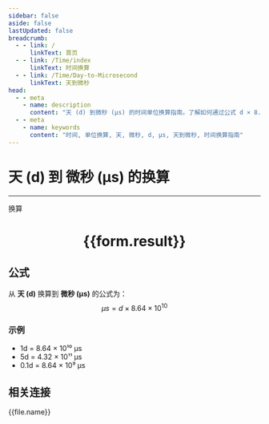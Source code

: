 ```yaml
---
sidebar: false
aside: false
lastUpdated: false
breadcrumb:
  - - link: /
      linkText: 首页
  - - link: /Time/index
      linkText: 时间换算
  - - link: /Time/Day-to-Microsecond
      linkText: 天到微秒
head:
  - - meta
    - name: description
      content: "天 (d) 到微秒 (μs) 的时间单位换算指南。了解如何通过公式 d × 8.64 × 10¹⁰ 换算为微秒。"
  - - meta
    - name: keywords
      content: "时间, 单位换算, 天, 微秒, d, μs, 天到微秒, 时间换算指南"
---
```

# 天 (d) 到 微秒 (μs) 的换算

---
<script setup>
import { onMounted, reactive, inject, ref } from 'vue'
import { NButton,NForm ,NFormItem,NInput,NInputNumber,NSelect,NCard,useMessage,NGrid ,NGi  } from 'naive-ui'
import { defineClientComponent } from 'vitepress'
import { Time } from '../../files';

const convert = inject('convert')

const form = reactive({
  number: null,
  result: '',
})

const convertHandler = () => {
  if (form.number !== null && !isNaN(form.number)) {
    const convertedValue = parseFloat(form.number) * 86400000000
    form.result = `${form.number}d = ${convertedValue.toFixed(0)}μs`
  } else {
    form.result = '请输入有效的数值。'
  }
}
</script>

<n-form size="large" :model="form">
  <n-form-item label="天 (d)">
    <n-input-number v-model:value="form.number" placeholder="输入天" style="width: 100%" />
  </n-form-item>
  <n-form-item>
    <n-button type="info" @click="convertHandler" block>换算</n-button>
  </n-form-item>
</n-form>

<n-card  embedded :bordered="false" hoverable>
  <div  style="text-align:center">
    <h1>{{form.result}}</h1>
  </div>
</n-card>

## 公式

从 **天 (d)** 换算到 **微秒 (μs)** 的公式为：
$$ \mu s = d \times 8.64 \times 10^{10} $$

### 示例
- 1d = 8.64 × 10¹⁰ μs
- 5d = 4.32 × 10¹¹ μs
- 0.1d = 8.64 × 10⁹ μs
## 相关连接
<n-grid x-gap="12" :cols="2">
  <n-gi v-for="(file, index) in Time" :key="index">
    <n-button
      text
      tag="a"
      :href="file.path"
      type="info"
    >
      {{file.name}}
    </n-button>
  </n-gi>
</n-grid>